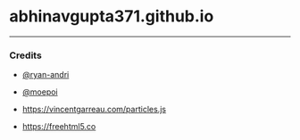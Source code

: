 # abhinavgupta371.github.io
---
### Credits
- [@ryan-andri](https://github.com/ryan-andri)

- [@moepoi](https://github.com/moepoi)

- https://vincentgarreau.com/particles.js

- https://freehtml5.co
